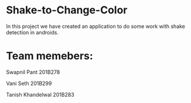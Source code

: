 # Shake-to-Change-Color

In this project we have created an application to do some work with shake detection in androids.

# Team memebers:
Swapnil Pant 201B278

Vani Seth 201B299

Tanish Khandelwal 201B283

